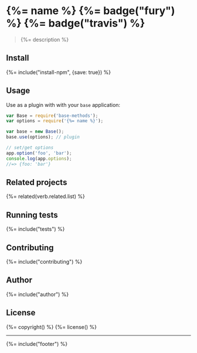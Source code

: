 # {%= name %} {%= badge("fury") %} {%= badge("travis") %}

> {%= description %}

## Install
{%= include("install-npm", {save: true}) %}

## Usage

Use as a plugin with with your `base` application:

```js
var Base = require('base-methods');
var options = require('{%= name %}');

var base = new Base();
base.use(options); // plugin

// set/get options
app.option('foo', 'bar');
console.log(app.options);
//=> {foo: 'bar'}
```

## Related projects
{%= related(verb.related.list) %}  

## Running tests
{%= include("tests") %}

## Contributing
{%= include("contributing") %}

## Author
{%= include("author") %}

## License
{%= copyright() %}
{%= license() %}

***

{%= include("footer") %}
